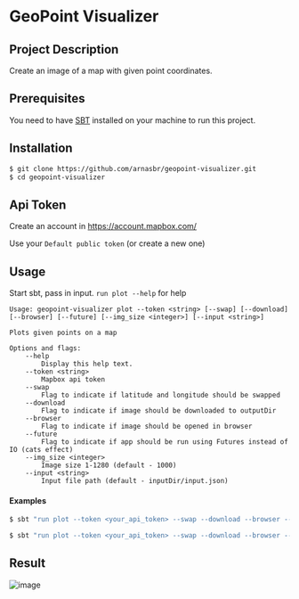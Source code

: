 # GeoPoint Visualizer

## Project Description

Create an image of a map with given point coordinates.

## Prerequisites
You need to have [SBT](https://www.scala-sbt.org/download.html) installed on your machine to run this project.

## Installation
```bash
$ git clone https://github.com/arnasbr/geopoint-visualizer.git
$ cd geopoint-visualizer
```

## Api Token

Create an account in https://account.mapbox.com/

Use your `Default public token` (or create a new one)

## Usage
Start sbt, pass in input. `run plot --help` for help

```
Usage: geopoint-visualizer plot --token <string> [--swap] [--download] [--browser] [--future] [--img_size <integer>] [--input <string>]

Plots given points on a map

Options and flags:
    --help
        Display this help text.
    --token <string>
        Mapbox api token
    --swap
        Flag to indicate if latitude and longitude should be swapped
    --download
        Flag to indicate if image should be downloaded to outputDir
    --browser
        Flag to indicate if image should be opened in browser
    --future
        Flag to indicate if app should be run using Futures instead of IO (cats effect)
    --img_size <integer>
        Image size 1-1280 (default - 1000)
    --input <string>
        Input file path (default - inputDir/input.json)
```

#### Examples
```bash
$ sbt "run plot --token <your_api_token> --swap --download --browser --img_size 1000 --input inputDir/input.json"

$ sbt "run plot --token <your_api_token> --swap --download --browser --future" //use default image size and input file and use Future
```

## Result

![image](https://github.com/arnasbr/geopoint-visualizer/assets/140691866/dd311615-b5e2-4135-b26b-3f69e4e73a20)



